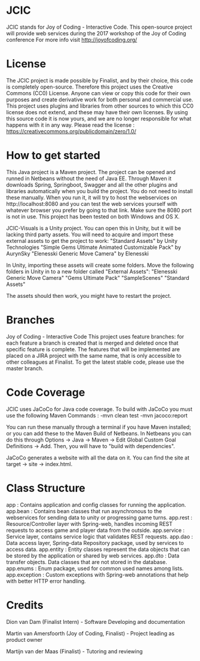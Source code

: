 # JCIC
JCIC stands for Joy of Coding - Interactive Code. This open-source project will provide web services during the 2017 workshop of the Joy of Coding conference
For more info visit http://joyofcoding.org/


# License
The JCIC project is made possible by Finalist, and by their choice, this code is completely open-source. 
Therefore this project uses the Creative Commons (CC0) License. Anyone can view or copy this code for their own purposes and create derivative work for both personal and commercial use. This project uses plugins and libraries from other sources to which this CC0 license does not extend, and these may have their own licenses. 
By using this source code it is now yours, and we are no longer responsible for what happens with it in any way. 
Please read the license : https://creativecommons.org/publicdomain/zero/1.0/


# How to get started
This Java project is a Maven project. The project can be opened and runned in Netbeans without the need of Java EE. 
Through Maven it downloads Spring, Springboot, Swagger and all the other plugins and libraries automatically when you build the project. You do not need to install these manually.
When you run it, it will try to host the webservices on http://localhost:8080 and you can test the web services yourself with whatever browser you prefer by going to that link.
Make sure the 8080 port is not in use. This project has been tested on both Windows and OS X.

JCIC-Visuals is a Unity project. You can open this in Unity, but it will be lacking third party assets. 
You will need to acquire and import these external assets to get the project to work:
"Standard Assets" by Unity Technologies
"Simple Gems Ultimate Animated Customizable Pack" by AurynSky
"Elenesski Generic Move Camera" by Elenesski

In Unity, importing these assets will create some folders. Move the following folders in Unity in to a new folder called "External Assets":
"Elenesski Generic Move Camera"
"Gems Ultimate Pack"
"SampleScenes"
"Standard Assets"

The assets should then work, you might have to restart the project.


# Branches
Joy of Coding - Interactive Code
This project uses feature branches: for each feature a branch is created that is merged and deleted once that specific feature is complete.
The features that will be implemented are placed on a JIRA project with the same name, that is only accessible to other colleagues at Finalist.
To get the latest stable code, please use the master branch.


# Code Coverage
JCIC uses JaCoCo for Java code coverage. To build with JaCoCo you must use the following Maven Commands :
-mvn clean test
-mvn jacoco:report

You can run these manually through a terminal if you have Maven installed; or you can add these to the Maven Build of Netbeans. 
In Netbeans you can do this through Options -> Java -> Maven -> Edit Global Custom Goal Definitions -> Add.
Then, you will have to "build with dependencies". 

JaCoCo generates a website with all the data on it. You can find the site at target -> site -> index.html.


# Class Structure
app : Contains application and config classes for running the application.
app.bean : Contains bean classes that run asynchronous to the webservices for sending data to unity or progressing game turns.
app.rest : Resource/Controller layer with Spring-web, handles incoming REST requests to access game and player data from the outside. 
app.service : Service layer, contains service logic that validates REST requests.
app.dao : Data access layer, Spring-data Repository package, used by services to access data.
app.entity : Entity classes represent the data objects that can be stored by the application or shared by web services.
app.dto : Data transfer objects. Data classes that are not stored in the database.
app.enums : Enum package, used for common used names among lists.
app.exception : Custom exceptions with Spring-web annotations that help with better HTTP error handling.

# Credits
Dion van Dam (Finalist Intern) - Software Developing and documentation

Martin van Amersfoorth (Joy of Coding, Finalist) - Project leading as product owner

Martijn van der Maas (Finalist) - Tutoring and reviewing
